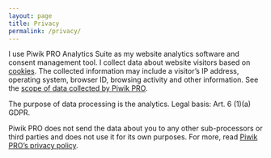 ```yaml
---
layout: page
title: Privacy
permalink: /privacy/
---
```


I use Piwik PRO Analytics Suite as my website analytics software and consent management tool.
I collect data about website visitors based
on [cookies](https://help.piwik.pro/support/getting-started/cookies-created-by-piwik-pro/). The
collected information may include a visitor’s IP address, operating system, browser ID, browsing
activity and other information. See
the [scope of data collected by Piwik PRO](https://help.piwik.pro/support/getting-started/what-data-does-piwik-pro-collect/).

The purpose of data processing is the analytics. Legal basis: Art. 6 (1)(a) GDPR.

Piwik PRO does not send the data about you to any other sub-processors or third parties and does not
use it for its own purposes. For more,
read [Piwik PRO’s privacy policy](https://piwik.pro/privacy-policy/#product).
